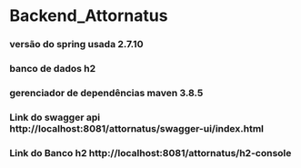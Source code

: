 # Backend_Attornatus

<h3>versão do spring usada 2.7.10<h3/>
<h3>banco de dados h2<h3/>
<h3>gerenciador de dependências maven 3.8.5<h3/>
<h3>Link do swagger api http://localhost:8081/attornatus/swagger-ui/index.html<h3/>
<h3>Link do Banco h2 http://localhost:8081/attornatus/h2-console</h3>
